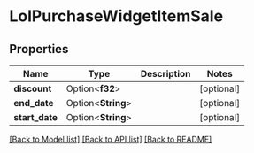 # LolPurchaseWidgetItemSale

## Properties

Name | Type | Description | Notes
------------ | ------------- | ------------- | -------------
**discount** | Option<**f32**> |  | [optional]
**end_date** | Option<**String**> |  | [optional]
**start_date** | Option<**String**> |  | [optional]

[[Back to Model list]](../README.md#documentation-for-models) [[Back to API list]](../README.md#documentation-for-api-endpoints) [[Back to README]](../README.md)


